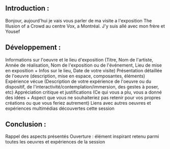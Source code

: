 ## Introduction :

 Bonjour, aujourd'hui je vais vous parler de ma visite a l'exposition The Illusion of a Crowd au centre Vox, a Montréal. J'y suis allé avec mon frère et Yousef
 
## Développement :

 Informations sur l'oeuvre et le lieu d'exposition (Titre, Nom de l'artiste, Année de réalisation, Nom de l'exposition ou de l'événement, Lieu de mise en exposition + Infos sur le lieu, Date de votre visite)
 Présentation détaillée de l'oeuvre (description, mise en espace, composantes, éléments)
 Expérience vécue (Description de votre expérience de l'oeuvre ou du dispositif, de l'interactivité/contemplation/immersion, des gestes à poser, etc)
 Appréciation critique et justifications (Ce qui vous a plu, vous a donné des idées + Aspect que vous ne souhaiteriez pas retenir pour vos propres créations ou que vous feriez autrement)
 Liens avec autres oeuvres et expériences multimédias découvertes cette session
 
 ## Conclusion :
 
 Rappel des aspects présentés
 Ouverture : élément inspirant retenu parmi toutes les oeuvres et expériences de la session
